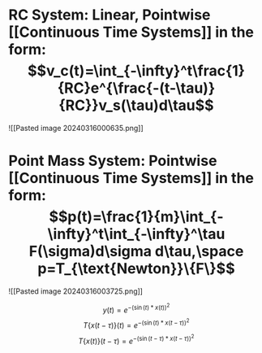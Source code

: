 # RC System: Linear, Pointwise [[Continuous Time Systems]] in the form:$$v_c(t)=\int_{-\infty}^t\frac{1}{RC}e^{\frac{-(t-\tau)}{RC}}v_s(\tau)d\tau$$
![[Pasted image 20240316000635.png]]

# Point Mass System: Pointwise [[Continuous Time Systems]] in the form:$$p(t)=\frac{1}{m}\int_{-\infty}^t\int_{-\infty}^\tau F(\sigma)d\sigma d\tau,\space p=T_{\text{Newton}}\{F\}$$
![[Pasted image 20240316003725.png]]

$$y(t)=e^{-(\sin(t)*x(t))^2}$$
$$T\{x(t-\tau)\}(t)=e^{-(\sin(t)*x(t-\tau))^2}$$
$$T\{x(t)\}(t-\tau)=e^{-(\sin(t-\tau)*x(t-\tau))^2}$$
